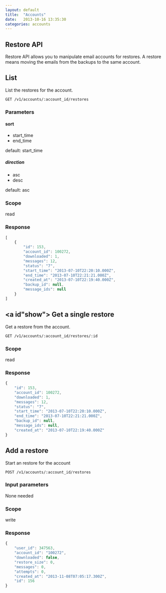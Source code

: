 ```yaml
---
layout: default
title:  "Accounts"
date:   2013-10-16 13:35:30
categories: accounts
---
```


## Restore API

Restore API allows you to manipulate email accounts for restores. A restore means moving the emails from the backups to the same account.

## <a id="list"></a> List

List the restores for the account.

```
GET /v1/accounts/:account_id/restores
```

### Parameters

#### sort

- start_time
- end_time

default: start_time

##### direction

- asc
- desc

default: asc

### Scope

read

### Response

``` javascript
[
    {
        "id": 153,
        "account_id": 100272,
        "downloaded": 1,
        "messages": 12,
        "status": "7",
        "start_time": "2013-07-10T22:20:10.000Z",
        "end_time": "2013-07-10T22:21:21.000Z",
        "created_at": "2013-07-10T22:19:40.000Z",
        "backup_id": null,
        "message_ids": null
    }
]
```

## <a id"show"></a> Get a single restore

Get a restore from the account.

```
GET /v1/accounts/:account_id/restores/:id
```

### Scope

read

### Response

``` javascript
{
    "id": 153,
    "account_id": 100272,
    "downloaded": 1,
    "messages": 12,
    "status": "7",
    "start_time": "2013-07-10T22:20:10.000Z",
    "end_time": "2013-07-10T22:21:21.000Z",
    "backup_id": null,
    "message_ids": null,
    "created_at": "2013-07-10T22:19:40.000Z"
}
```

## <a id="create"></a> Add a restore

Start an restore for the account

```
POST /v1/accounts/:account_id/restores
```

### Input parameters

None needed

### Scope
write

### Response

``` javascript
{
    "user_id": 347563,
    "account_id": "100272",
    "downloaded": false,
    "restore_size": 0,
    "messages": 0,
    "attempts": 0,
    "created_at": "2013-11-08T07:05:17.300Z",
    "id": 156
}
```
